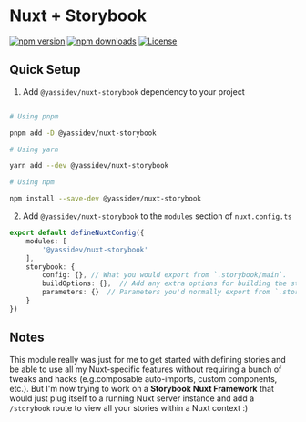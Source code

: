 # Nuxt + Storybook

[![npm version][npm-version-src]][npm-version-href]
[![npm downloads][npm-downloads-src]][npm-downloads-href]
[![License][license-src]][license-href]

## Quick Setup

1. Add `@yassidev/nuxt-storybook` dependency to your project

```bash

# Using pnpm

pnpm add -D @yassidev/nuxt-storybook

# Using yarn

yarn add --dev @yassidev/nuxt-storybook

# Using npm

npm install --save-dev @yassidev/nuxt-storybook
```

2. Add `@yassidev/nuxt-storybook` to the `modules` section of `nuxt.config.ts`

```ts
export default defineNuxtConfig({
    modules: [
        '@yassidev/nuxt-storybook'
    ],
    storybook: {
        config: {}, // What you would export from `.storybook/main`.
        buildOptions: {},  // Add any extra options for building the storybook server.
        parameters: {}  // Parameters you'd normally export from `.storybook/previews`.
    }
})
```

## Notes

This module really was just for me to get started with defining stories and be able to use all my Nuxt-specific features without requiring a bunch of tweaks and hacks (e.g.composable auto-imports, custom components, etc.). But I'm now trying to work on a **Storybook Nuxt Framework** that would just plug itself to a running Nuxt server instance and add a `/storybook` route to view all your stories within a Nuxt context :) 

<!-- Badges -->
[npm-version-src]: https://img.shields.io/npm/v/@yassidev/nuxt-storybook/latest.svg?style=flat&colorA=18181B&colorB=28CF8D
[npm-version-href]: https://npmjs.com/package/@yassidev/nuxt-storybook

[npm-downloads-src]: https://img.shields.io/npm/dm/@yassidev/nuxt-storybook.svg?style=flat&colorA=18181B&colorB=28CF8D
[npm-downloads-href]: https://npmjs.com/package/@yassidev/nuxt-storybook

[license-src]: https://img.shields.io/npm/l/@yassidev/nuxt-storybook.svg?style=flat&colorA=18181B&colorB=28CF8D
[license-href]: https://npmjs.com/package/@yassidev/nuxt-storybook
